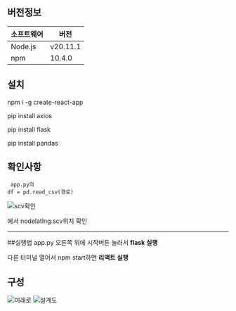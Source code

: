 ## 버전정보

| 소프트웨어  | 버전      |
|-------------|-----------|
| Node.js     | v20.11.1  |
| npm         | 10.4.0    |

## 설치
npm i -g create-react-app

pip install axios

pip install flask

pip install pandas

## 확인사항
<pre>
<code> app.py의
df = pd.read_csv(경로)</code>
</pre>

![scv확인](https://github.com/juhyunk0820/Capstone/assets/52120957/4e6c2c0a-f0cd-49d0-93a8-e44458835ea2)

에서 nodelatlng.scv위치 확인
<hr>
##실행법
app.py 오른쪽 위에 시작버튼 눌러서 <b>flask 실행</b>

다른 터미널 열어서 npm start하면 <b>리액트 실행</b>

## 구성
![미래로](https://github.com/juhyunk0820/Capstone/assets/52120957/117b15ef-69e5-4f93-911f-2c1d2433035e)
![설계도](https://github.com/juhyunk0820/Capstone/assets/52120957/6e27e7a6-0e28-41ea-9ce9-eeeff616b1d9)